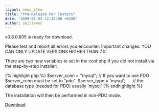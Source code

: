 ```yaml
---
layout: news_item
title: "Pre-Release For Testers"
date: "2009-01-04 12:32:00 +0200"
author: skilleven
---
```


v0.8.0.805 is ready for download.

Please test and report all errors you encounter.
Important changes: YOU CAN ONLY UPDATE VERSIONS HIGHER THAN 7.0!

There are two new variables to set in the conf.php if you did not install via the step-by-step installer:

{% highlight php %}
$server_conn = "mysql";      // If you want to use PDO $server_conn must be set to "pdo".
$server_type = 'mysql';      // the database type (needed for PDO) usually 'mysql'
{% endhighlight %}

The installation will then be performed in non-PDO mode.



[Download]({{site.download_url}})